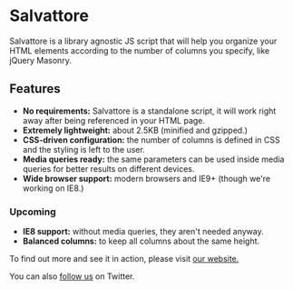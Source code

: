 Salvattore
==========

Salvattore is a library agnostic JS script that will help you organize your HTML elements according to the number of columns you specify, like jQuery Masonry.

Features
--------
* __No requirements:__ Salvattore is a standalone script, it will work right away after being referenced in your HTML page.
* __Extremely lightweight:__ about 2.5KB (minified and gzipped.)
* __CSS-driven configuration:__ the number of columns is defined in CSS and the styling is left to the user.
* __Media queries ready:__ the same parameters can be used inside media queries for better results on different devices.
* __Wide browser support:__ modern browsers and IE9+ (though we're working on IE8.)

### Upcoming
* __IE8 support:__ without media queries, they aren't needed anyway.
* __Balanced columns:__ to keep all columns about the same height.

To find out more and see it in action, please visit [our website.](http://salvattore.com)

You can also [follow us](http://twitter.com/salvattore) on Twitter.
